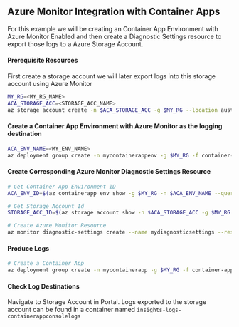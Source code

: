 ## Azure Monitor Integration with Container Apps

For this example we will be creating an Container App Environment with Azure Monitor Enabled and then create a Diagnostic Settings resource to export those logs to a Azure Storage Account.

#### Prerequisite Resources

First create a storage account we will later export logs into this storage account using Azure Monitor
```bash
MY_RG=<MY_RG_NAME>
ACA_STORAGE_ACC=<STORAGE_ACC_NAME>
az storage account create -n $ACA_STORAGE_ACC -g $MY_RG --location australiaeast --sku Standard_LRS
```

#### Create a Container App Environment with Azure Monitor as the logging destination
```bash
ACA_ENV_NAME=<MY_ENV_NAME>
az deployment group create -n mycontainerappenv -g $MY_RG -f container-app-env-arm.json -p environment_name=$ACA_ENV_NAME
```

#### Create Corresponding Azure Monitor Diagnostic Settings Resource
```bash
# Get Container App Environment ID
ACA_ENV_ID=$(az containerapp env show -g $MY_RG -n $ACA_ENV_NAME --query id -o tsv)

# Get Storage Account Id
STORAGE_ACC_ID=$(az storage account show -n $ACA_STORAGE_ACC -g $MY_RG --query id -o tsv)

# Create Azure Monitor Resource
az monitor diagnostic-settings create --name mydiagnosticsettings --resource $ACA_ENV_ID --storage-account $STORAGE_ACC_ID --logs '@azure-monitor-log-options.json'
```

#### Produce Logs
```bash
# Create a Container App
az deployment group create -n mycontainerapp -g $MY_RG -f container-app-arm.json -p environment_name=$ACA_ENV_NAME
```

#### Check Log Destinations
Navigate to Storage Account in Portal.
Logs exported to the storage account can be found in a container named `insights-logs-containerappconsolelogs`
